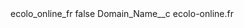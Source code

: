 <?xml version="1.0" encoding="UTF-8"?>
<CustomMetadata xmlns="http://soap.sforce.com/2006/04/metadata" xmlns:xsi="http://www.w3.org/2001/XMLSchema-instance" xmlns:xsd="http://www.w3.org/2001/XMLSchema">
    <label>ecolo_online_fr</label>
    <protected>false</protected>
    <values>
        <field>Domain_Name__c</field>
        <value xsi:type="xsd:string">ecolo-online.fr</value>
    </values>
</CustomMetadata>
